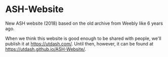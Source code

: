 # ASH-Website
New ASH website (2018) based on the old archive from Weebly like 6 years ago.

When we think this website is good enough to be shared with people, we'll publish it at https://utdash.com/.
Until then, however, it can be found at https://utdash.github.io/ASH-Website/.